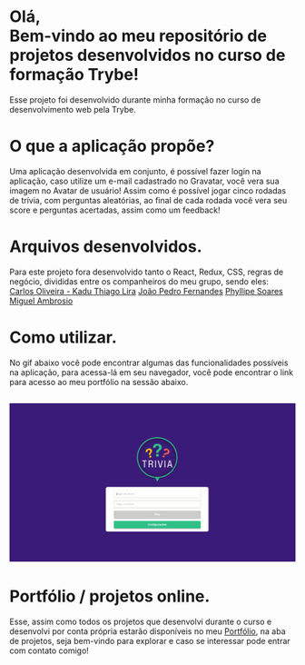 <h1>Olá, <br/>
Bem-vindo ao meu repositório de projetos desenvolvidos no curso de formação Trybe!</h1>

<p>Esse projeto foi desenvolvido durante minha formação no curso de desenvolvimento web pela Trybe.</p>


<h1>O que a aplicação propõe?</h1>

<p>Uma aplicação desenvolvida em conjunto, é possível fazer login na aplicação, caso utilize um e-mail cadastrado no Gravatar, você vera sua imagem no Avatar de usuário! Assim como é possível jogar cinco rodadas de trívia, com perguntas aleatórias, ao final de cada rodada você vera seu score e perguntas acertadas, assim como um feedback!</p>

<h1>Arquivos desenvolvidos.</h1>

<p>Para este projeto fora desenvolvido tanto o React, Redux, CSS, regras de negócio, divididas entre os companheiros do meu grupo, sendo eles: <br/>
  <a href="https://www.linkedin.com/in/carlosoliveira81/" target="_blanck">Carlos Oliveira - Kadu </a>
  <a href="https://www.linkedin.com/in/thiago-slira/" target="_blanck">Thiago Lira</a>
  <a href="https://www.linkedin.com/in/jo%C3%A3o-pedro-fernandes2012/" target="_blanck">João Pedro Fernandes</a>
  <a href="https://www.linkedin.com/in/phyllipesa/">Phyllipe Soares</a>
  <a href="  https://www.linkedin.com/in/miguel-ambrosio-martins-551bb623b/">Miguel Ambrosio</a>
</p>

<h1>Como utilizar.</h1>

<p>No gif abaixo você pode encontrar algumas das funcionalidades possíveis na aplicação, para acessa-lá em seu navegador, você pode encontrar o link para acesso ao meu portfólio na sessão abaixo.</p>

<h2 align="center">
  <img alt="gif-readme" title="project-trivia" src="./github/trybe-trivia.gif"/>
</h2>

<h1>Portfólio / projetos online.</h1>

<p>Esse, assim como todos os projetos que desenvolvi durante o curso e desenvolvi por conta própria estarão disponíveis no meu <a href="https://antoniowingert-github-io.vercel.app/" target="_blanck">Portfólio</a>, na aba de projetos, seja bem-vindo para explorar e caso se interessar pode entrar com contato comigo!</p>

